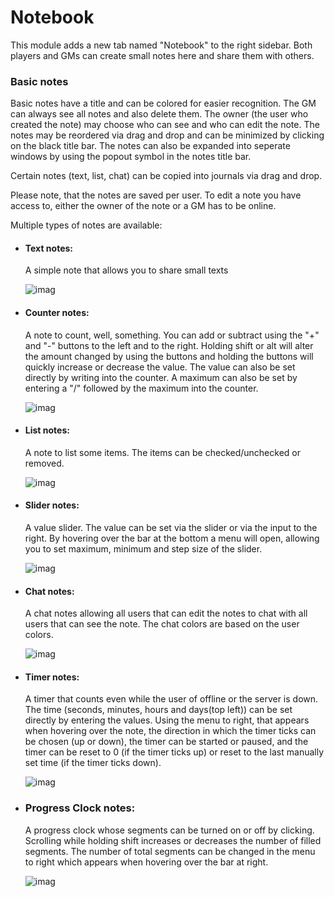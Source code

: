 # Notebook
This module adds a new tab named "Notebook" to the right sidebar. Both players and GMs can create small notes here and share them with others.

### Basic notes
Basic notes have a title and can be colored for easier recognition. The GM can always see all notes and also delete them. The owner (the user who created the note) may choose who can see and who can edit the note. The notes may be reordered via drag and drop and can be minimized by clicking on the black title bar. The notes can also be expanded into seperate windows by using the popout symbol in the notes title bar.

Certain notes (text, list, chat) can be copied into journals via drag and drop. 

Please note, that the notes are saved per user. To edit a note you have access to, either the owner of the note or a GM has to be online.

Multiple types of notes are available:

- #### Text notes:
  A simple note that allows you to share small texts
  
  ![imag](https://i.imgur.com/EaVAY9F.jpg)
  
- #### Counter notes:
  A note to count, well, something. You can add or subtract using the "+" and "-" buttons to the left and to the right. Holding shift or alt will alter the amount changed by using the buttons and holding the buttons will quickly increase or decrease the value. The value can also be set directly by writing into the counter. A maximum can also be set by entering a "/" followed by the maximum into the counter.

  ![imag](https://imgur.com/Pml0wUJ.jpg)

- #### List notes:
  A note to list some items. The items can be checked/unchecked or removed.

  ![imag](https://imgur.com/OTUGCX5.jpg)

- #### Slider notes:
  A value slider. The value can be set via the slider or via the input to the right. By hovering over the bar at the bottom a menu will open, allowing you to set maximum, minimum and step size of the slider.

  ![imag](https://imgur.com/ZSiCMgD.jpg)

- #### Chat notes:
  A chat notes allowing all users that can edit the notes to chat with all users that can see the note. The chat colors are based on the user colors.

  ![imag](https://imgur.com/buP7bHm.jpg)

- #### Timer notes:
  A timer that counts even while the user of offline or the server is down. The time (seconds, minutes, hours and days(top left)) can be set directly by entering the values. Using the menu to right, that appears when hovering over the note, the direction in which the timer ticks can be chosen (up or down), the timer can be started or paused, and the timer can be reset to 0 (if the timer ticks up) or reset to the last manually set time (if the timer ticks down).

  ![imag](https://imgur.com/d37MP7u.jpg)

- ### Progress Clock notes:
  A progress clock whose segments can be turned on or off by clicking. Scrolling while holding shift increases or decreases the number of filled segments. The number of total segments can be changed in the menu to right which appears when hovering over the bar at right.

  ![imag](https://imgur.com/ySwE9fS.jpg)

